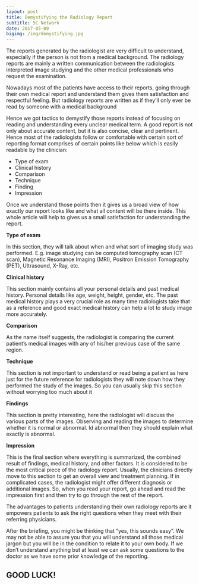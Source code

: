 ```yaml
---
layout: post
title: Demystifying the Radiology Report
subtitle: 5C Network 
date: 2017-05-09 
bigimg: /img/demystifying.jpg
---
```

The reports generated by the radiologist are very difficult to understand, especially if the person is not from a medical background. The radiology reports are mainly a written communication between the radiologists interpreted image studying and the other medical professionals who request the examination.

Nowadays most of the patients have access to their reports, going through their own medical report and understand them gives them satisfaction and respectful feeling. But radiology reports are written as if they’ll only ever be read by someone with a medical background

Hence we got tactics to demystify those reports instead of focusing on reading and understanding every unclear medical term. A good report is not only about accurate content, but it is also concise, clear and pertinent. Hence most of the radiologists follow or comfortable with certain sort of reporting format comprises of certain points like below which is easily readable by the clinician:

* Type of exam 
* Clinical history
* Comparison
* Technique
* Finding
* Impression

Once we understand those points then it gives us a broad view of how exactly our report looks like and what all content will be there inside. This whole article will help to gives us a small satisfaction for understanding the report.

**Type of exam**

In this section, they will talk about when and what sort of imaging study was performed. E.g. image studying can be computed tomography scan (CT scan), Magnetic Resonance Imaging (MRI), Positron Emission Tomography (PET), Ultrasound, X-Ray, etc.

**Clinical history**

This section mainly contains all your personal details and past medical history.
Personal details like age, weight, height, gender, etc.
The past medical history plays a very crucial role as many time radiologists take that as a reference and good exact medical history can help a lot to study image more accurately.

**Comparison**

As the name itself suggests, the radiologist is comparing the current patient’s medical images with any of his/her previous case of the same region.  
 
**Technique**

This section is not important to understand or read being a patient as here just for the future reference for radiologists they will note down how they performed the study of the images. So you can usually skip this section without worrying too much about it

**Findings**

This section is pretty interesting, here the radiologist will discuss the various parts of the images. Observing and reading the images to determine whether it is normal or abnormal. Id abnormal then they should explain what exactly is abnormal. 

**Impression**

This is the final section where everything is summarized, the combined result of findings, medical history, and other factors. It is considered to be the most critical piece of the radiology report. Usually, the clinicians directly move to this section to get an overall view and treatment planning. If in complicated cases, the radiologist might offer different diagnosis or additional images. So, when you read your report, go ahead and read the impression first and then try to go through the rest of the report.

The advantages to patients understanding their own radiology reports are it empowers patients to ask the right questions when they meet with their referring physicians.

After the briefing, you might be thinking that “yes, this sounds easy”. We may not be able to assure you that you will understand all those medical jargon but you will be in the condition to relate it to your own body. If we don’t understand anything but at least we can ask some questions to the doctor as we have some prior knowledge of the reporting.   

## GOOD LUCK!
